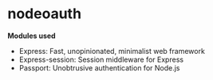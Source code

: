 # nodeoauth
**Modules used**
- Express: Fast, unopinionated, minimalist web framework
- Express-session: Session middleware for Express
- Passport: Unobtrusive authentication for Node.js
